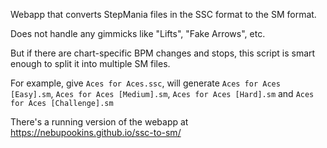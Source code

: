 Webapp that converts StepMania files in the SSC format to the SM format.

Does not handle any gimmicks like "Lifts", "Fake Arrows", etc.

But if there are chart-specific BPM changes and stops, this script is smart enough to split it into multiple SM files.

For example, give `Aces for Aces.ssc`, will generate `Aces for Aces [Easy].sm`, `Aces for Aces [Medium].sm`,
`Aces for Aces [Hard].sm` and `Aces for Aces [Challenge].sm`

There's a running version of the webapp at https://nebupookins.github.io/ssc-to-sm/
